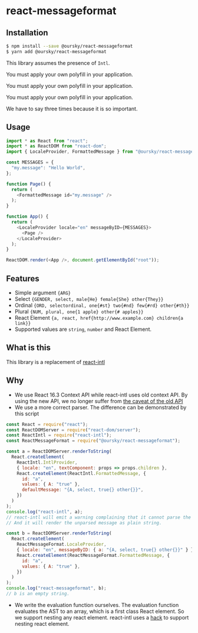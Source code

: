 # react-messageformat

## Installation

```sh
$ npm install --save @oursky/react-messageformat
$ yarn add @oursky/react-messageformat
```

This library assumes the presence of `Intl`.

You must apply your own polyfill in your application.

You must apply your own polyfill in your application.

You must apply your own polyfill in your application.

We have to say three times because it is so important.

## Usage

```typescript
import * as React from "react";
import * as ReactDOM from "react-dom";
import { LocaleProvider, FormattedMessage } from "@oursky/react-messageformat";

const MESSAGES = {
  "my.message": "Hello World",
};

function Page() {
  return (
    <FormattedMessage id="my.message" />
  );
}

function App() {
  return (
    <LocaleProvider locale="en" messageByID={MESSAGES}>
      <Page />
    </LocaleProvider>
  );
}

ReactDOM.render(<App />, document.getElementById("root"));
```

## Features

- Simple argument `{ARG}`
- Select `{GENDER, select, male{He} female{She} other{They}}`
- Ordinal `{ORD, selectordinal, one{#st} two{#nd} few{#rd} other{#th}}`
- Plural `{NUM, plural, one{1 apple} other{# apples}}`
- React Element `{a, react, href{http://www.example.com} children{a link}}`
- Supported values are `string`, `number` and React Element.

## What is this

This library is a replacement of [react-intl](https://github.com/yahoo/react-intl)

## Why

- We use React 16.3 Context API while react-intl uses old context API. By using the new API, we no longer suffer from [the caveat of the old API](https://reactjs.org/docs/legacy-context.html#updating-context)
- We use a more correct parser. The difference can be demonstrated by this script

```js
const React = require("react");
const ReactDOMServer = require("react-dom/server");
const ReactIntl = require("react-intl");
const ReactMessageFormat = require("@oursky/react-messageformat");

const a = ReactDOMServer.renderToString(
  React.createElement(
    ReactIntl.IntlProvider,
    { locale: "en", textComponent: props => props.children },
    React.createElement(ReactIntl.FormattedMessage, {
      id: "a",
      values: { A: "true" },
      defaultMessage: "{A, select, true{} other{}}",
    })
  )
);
console.log("react-intl", a);
// react-intl will emit a warning complaining that it cannot parse the message.
// And it will render the unparsed message as plain string.

const b = ReactDOMServer.renderToString(
  React.createElement(
    ReactMessageFormat.LocaleProvider,
    { locale: "en", messageByID: { a: "{A, select, true{} other{}}" } },
    React.createElement(ReactMessageFormat.FormattedMessage, {
      id: "a",
      values: { A: "true" },
    })
  )
);
console.log("react-messageformat", b);
// b is an empty string.
```

- We write the evaluation function ourselves. The evaluation function evaluates the AST to an array, which is a first class React element. So we support nesting any react element. react-intl uses a [hack](https://github.com/yahoo/react-intl/blob/v2.6.0/src/components/message.js#L136) to support nesting react element.
